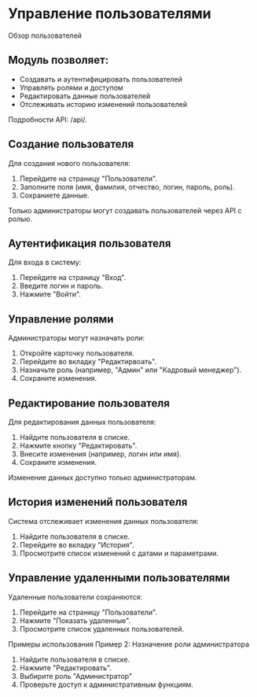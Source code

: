 # Управление пользователями
Обзор пользователей
## Модуль позволяет:

- Создавать и аутентифицировать пользователей
- Управлять ролями и доступом
- Редактировать данные пользователей
- Отслеживать историю изменений пользователей

Подробности API: /api/.

## Создание пользователя
Для создания нового пользователя:

1. Перейдите на страницу "Пользователи".
2. Заполните поля (имя, фамилия, отчество, логин, пароль, роль).
3. Сохраниете данные.

Только администраторы могут создавать пользователей через API с ролью.
## Аутентификация пользователя
Для входа в систему:

1. Перейдите на страницу "Вход".
2. Введите логин и пароль.
3. Нажмите "Войти".

## Управление ролями
Администраторы могут назначать роли:

1. Откройте карточку пользователя.
2. Перейдите во вкладку "Редактирвоать".
3. Назначьте роль (например, "Админ" или "Кадровый менеджер").
4. Сохраните изменения.

## Редактирование пользователя
Для редактирования данных пользователя:

1. Найдите пользователя в списке.
2. Нажмите кнопку "Редактировать".
3. Внесите изменения (например, логин или имя).
4. Сохраните изменения.

Изменение данных доступно только администраторам.
## История изменений пользователя
Система отслеживает изменения данных пользователя:

1. Найдите пользователя в списке.
2. Перейдите во вкладку "История".
3. Просмотрите список изменений с датами и параметрами.

## Управление удаленными пользователями
Удаленные пользователи сохраняются:

1. Перейдите на страницу "Пользователи".
2. Нажмите "Показать удаленные".
3. Просмотрите список удаленных пользователей.

Примеры использования
Пример 2: Назначение роли администратора

1. Найдите пользователя в списке.
2. Нажмите "Редактировать".
3. Выбирите роль "Администратор"
4. Проверьте доступ к административным функциям.
